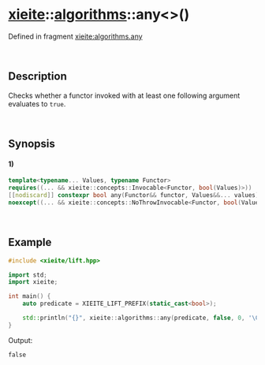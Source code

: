 # [xieite](../../xieite.md)\:\:[algorithms](../../algorithms.md)\:\:any\<\>\(\)
Defined in fragment [xieite:algorithms.any](../../../src/algorithms/any.cpp)

&nbsp;

## Description
Checks whether a functor invoked with at least one following argument evaluates to `true`.

&nbsp;

## Synopsis
#### 1)
```cpp
template<typename... Values, typename Functor>
requires((... && xieite::concepts::Invocable<Functor, bool(Values)>))
[[nodiscard]] constexpr bool any(Functor&& functor, Values&&... values)
noexcept((... && xieite::concepts::NoThrowInvocable<Functor, bool(Values)>));
```

&nbsp;

## Example
```cpp
#include <xieite/lift.hpp>

import std;
import xieite;

int main() {
    auto predicate = XIEITE_LIFT_PREFIX(static_cast<bool>);

    std::println("{}", xieite::algorithms::any(predicate, false, 0, '\0'));
}
```
Output:
```
false
```
